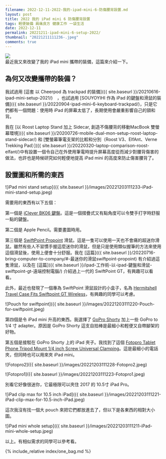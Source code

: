 ```yaml
---
filename: 2022-12-11-2022-我的-ipad-mini-6-防傷腰背設置.md
layout: post
title: 2022 我的 iPad mini 6 防傷腰背設置
tags: 輕便裝備 肩痛良方 健康工作 一袋生活
date: 2022-12-11
permalink: 20221211-ipad-mini-6-setup-2022/
thumbnail: "20221211111236-.jpeg"
comments: true
---
```


![](https://roulesophy.github.io/images/20221211111236-.jpeg)  
最近我又來改變了我的 iPad mini 攜帶的裝備，這篇來介紹一下。

## 為何又改變攜帶的裝備？

我試過用 [這套 以 Cheerpod 為 trackpad 的裝備]({{ site.baseurl }}/20210616-ipad-mini-setup-2021/)　，也試過用 [SOUYOYIHI 作為 iPad 的鍵盤和滑鼠的裝備]({{ site.baseurl }}/20220904-ipad-mini-6-keyboard-trackpad/)，只是它們都有一個問題：使用時 iPad 的屏幕太低了，長期使用會嚴重影響自己的頸和背。

我在 [以 Roost Laptop Stand 加上 Sidecar, 創造不傷腰背的移動MacBook 雙螢幕環境]({{ site.baseurl }}/20200726-mobile-dual-mon-setup-roost-laptop-stand-sidecar/) 和 [雙螢幕筆電支架的比較和分別（Roost V3、ElfAnt、Verne Trekking Pad）]({{ site.baseurl }}/20220320-laptop-comparison-roost-elfant/)中有設置一個令自己在外使用筆電時提升屏幕高度從而減少對腰背傷害的做法，也許也是時候研究如何輕便地提高 iPad mini 的高度來防止傷害腰背了。


## 設置圖和所需的東西

![iPad mini stand setup]({{ site.baseurl }}/images/20221203111233-iPad-mini-stand-setup.jpeg)

需要用的東西有以下五個：

第一個是 [iClever BK06 鍵盤](https://amzn.to/3Utw9PN)。這是一個摺疊式又有點角度可以令雙手打字時舒服一點的鍵盤。

第二個是 Apple Pencil。需要畫圖時用。

第三個是 [SwiftPoint Propoint](https://amzn.to/3Fm8UCX) 滑鼠。這是一隻可以使用一天也不會痛的超迷你滑鼠。雖然有些人不習慣手握這麼迷你的滑鼠，但是只是使用類似握筆的方法來使用這個滑鼠後，使用上便會十分舒服。我在 [這篇]({{ site.baseurl }}/20220716-bring-computer-to-company/#-最迷你的滑鼠swiftpoint-propoint) 有介紹過這隻滑鼠，以及在 [這篇]({{ site.baseurl }}/ipad-工作術-以-ipad-鍵盤和滑鼠-swiftpoint-gt-遠端控制電腦/) 介紹過上一代的 SwiftPoint GT，有興趣可以看看。

此外，最近也發現了一個專為 SwiftPoint 滑鼠設計的小盒子，名為 [Hermitshell Travel Case Fits Swiftpoint GT Wireless](https://amzn.to/3iCjs88)，有興趣的同學可以考慮。

![Pouch for swiftpoint]({{ site.baseurl }}/images/20221203111220-Pouch-for-swiftpoint.jpeg)

第四個是令 iPad mini 升高的東西。我選擇了 [GoPro Shorty](https://gopro.com/en/us/shop/mounts-accessories/shorty/AFTTM-001.html) 加上一些 GoPro to 1/4 寸 adapter。原因是 GoPro Shorty 這支自拍棒是最細小和輕便又自帶腳架的好物。

第五個是接駁在 GoPro Shorty 上的 iPad 夾子。我找到了這個 [Fotopro Tablet Phone Tripod Mount 1/4 inch Screw Universal Clamping](https://amzn.to/3uoD5TA)。這是最細小的電話夾，但同時也可以用來夾 iPad mini。

![Fotopro2]({{ site.baseurl }}/images/20221203111228-Fotopro2.jpeg)

![Fotopro1]({{ site.baseurl }}/images/20221203111223-Fotopro1.jpeg)

別看它好像很迷你，它最極限可以夾住 2017 的 10.5寸 iPad Pro。

![iPad clip max for 10.5 inch iPad]({{ site.baseurl }}/images/20221203111221-iPad-clip-max-for-10.5-inch-iPad.jpeg)

這次我沒有找一個大 pouch 來把它們都放進去了，但以下是各東西的相對大小圖。

![iPad mini whole setup]({{ site.baseurl }}/images/20221203111211-iPad-mini-whole-setup.jpeg)

以上。有相似需求的同學可以參考看。

{% include_relative index/one_bag.md %}
